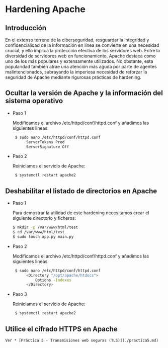 # Hardening Apache

## Introducción

En el extenso terreno de la ciberseguridad, resguardar la integridad y confidencialidad de la información en línea se convierte en una necesidad crucial, y ello implica la protección efectiva de los servidores web. Entre la diversidad de servidores web en funcionamiento, Apache destaca como uno de los más populares y extensamente utilizados. No obstante, esta popularidad también atrae una atención más aguda por parte de agentes malintencionados, subrayando la imperiosa necesidad de reforzar la seguridad de Apache mediante rigurosas prácticas de hardening.

## Ocultar la versión de Apache y la información del sistema operativo

- Paso 1

  Modificamos el archivo /etc/httpd/conf/httpd.conf y añadimos las siguientes lineas:
   ```bash
    $ sudo nano /etc/httpd/conf/httpd.conf
         ServerTokens Prod
         ServerSignature Off
  ```

- Paso 2

  Reiniciamos el servicio de Apache:
   ```bash
    $ systemctl restart apache2
  ```

## Deshabilitar el listado de directorios en Apache

- Paso 1
 
    Para demostrar la utilidad de este hardening necesitamos crear el siguiente directorio y ficheros:
     ```bash
    $ mkdir -p /var/www/html/test
    $ cd /var/www/html/test
    $ sudo touch app.py main.py
    ```

- Paso 2
 
    Modificamos el archivo /etc/httpd/conf/httpd.conf y añadimos las siguientes lineas:
   ```bash
    $ sudo nano /etc/httpd/conf/httpd.conf
         <Directory "/opt/apache/htdocs">
             Options -Indexes
         </Directory>
  ```

- Paso 3
 
    Reiniciamos el servicio de Apache:
   ```bash
    $ systemctl restart apache2
  ```

## Utilice el cifrado HTTPS en Apache

    Ver * [Práctica 5 - Transmisiones web seguras (TLS)](./practica5.md)



 
    
